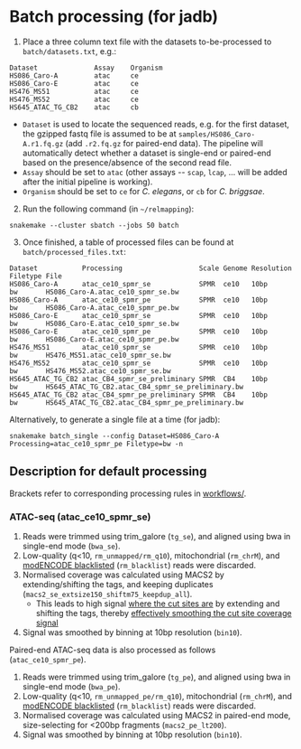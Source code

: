 # Batch processing (for jadb)
1. Place a three column text file with the datasets to-be-processed to `batch/datasets.txt`, e.g.:
```
Dataset              Assay    Organism
HS086_Caro-A         atac     ce
HS086_Caro-E         atac     ce
HS476_MS51           atac     ce
HS476_MS52           atac     ce
HS645_ATAC_TG_CB2    atac     cb
```
* `Dataset` is used to locate the sequenced reads, e.g. for the first dataset, the gzipped fastq file is assumed to be at `samples/HS086_Caro-A.r1.fq.gz` (add `.r2.fq.gz` for paired-end data). The pipeline will automatically detect whether a dataset is single-end or paired-end based on the presence/absence of the second read file.
* `Assay` should be set to `atac` (other assays -- `scap`, `lcap`, ... will be added after the initial pipeline is working).
* `Organism` should be set to `ce` for _C. elegans_, or `cb` for _C. briggsae_.
2. Run the following command (in `~/relmapping`):
```
snakemake --cluster sbatch --jobs 50 batch
```
3. Once finished, a table of processed files can be found at  `batch/processed_files.txt`:
```
Dataset           Processing                   Scale Genome Resolution Filetype File
HS086_Caro-A      atac_ce10_spmr_se            SPMR  ce10   10bp       bw       HS086_Caro-A.atac_ce10_spmr_se.bw
HS086_Caro-A      atac_ce10_spmr_pe            SPMR  ce10   10bp       bw       HS086_Caro-A.atac_ce10_spmr_pe.bw
HS086_Caro-E      atac_ce10_spmr_se            SPMR  ce10   10bp       bw       HS086_Caro-E.atac_ce10_spmr_se.bw
HS086_Caro-E      atac_ce10_spmr_pe            SPMR  ce10   10bp       bw       HS086_Caro-E.atac_ce10_spmr_pe.bw
HS476_MS51        atac_ce10_spmr_se            SPMR  ce10   10bp       bw       HS476_MS51.atac_ce10_spmr_se.bw
HS476_MS52        atac_ce10_spmr_se            SPMR  ce10   10bp       bw       HS476_MS52.atac_ce10_spmr_se.bw
HS645_ATAC_TG_CB2 atac_CB4_spmr_se_preliminary SPMR  CB4    10bp       bw       HS645_ATAC_TG_CB2.atac_CB4_spmr_se_preliminary.bw
HS645_ATAC_TG_CB2 atac_CB4_spmr_pe_preliminary SPMR  CB4    10bp       bw       HS645_ATAC_TG_CB2.atac_CB4_spmr_pe_preliminary.bw
```

Alternatively, to generate a single file at a time (for jadb):
```
snakemake batch_single --config Dataset=HS086_Caro-A Processing=atac_ce10_spmr_pe Filetype=bw -n
```

## Description for default processing

Brackets refer to corresponding processing rules in [workflows/](/workflows/).

### ATAC-seq (atac_ce10_spmr_se)

1. Reads were trimmed using trim_galore (`tg_se`), and aligned using bwa in single-end mode (`bwa_se`).
2. Low-quality (q<10, `rm_unmapped/rm_q10`), mitochondrial (`rm_chrM`), and [modENCODE blacklisted](https://www.encodeproject.org/comparative/regulation/#Wormset5) (`rm_blacklist`) reads were discarded.
3. Normalised coverage was calculated using MACS2 by extending/shifting the tags, and keeping duplicates (`macs2_se_extsize150_shiftm75_keepdup_all`).
    - This leads to high signal [where the cut sites are](https://github.com/taoliu/MACS/issues/145) by extending and shifting the tags, thereby [effectively smoothing the cut site coverage signal](https://groups.google.com/forum/#!topic/macs-announcement/4OCE59gkpKYs)
4. Signal was smoothed by binning at 10bp resolution (`bin10`).

Paired-end ATAC-seq data is also processed as follows (`atac_ce10_spmr_pe`).

1. Reads were trimmed using trim_galore (`tg_pe`), and aligned using bwa in single-end mode (`bwa_pe`).
2. Low-quality (q<10, `rm_unmapped_pe/rm_q10`), mitochondrial (`rm_chrM`), and [modENCODE blacklisted](https://www.encodeproject.org/comparative/regulation/#Wormset5) (`rm_blacklist`) reads were discarded.
3. Normalised coverage was calculated using MACS2 in paired-end mode, size-selecting for <200bp fragments (`macs2_pe_lt200`).
4. Signal was smoothed by binning at 10bp resolution (`bin10`).
